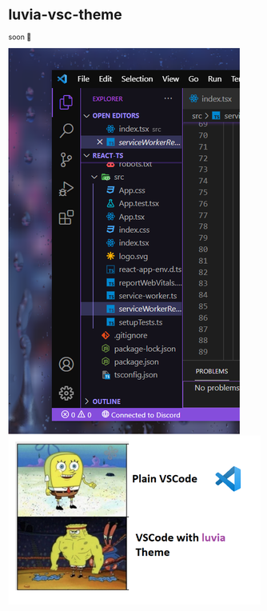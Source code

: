 # luvia-vsc-theme
soon 💜

![prev](https://raw.githubusercontent.com/maciekkoks/luvia-vsc-theme/main/screenshot.png)![meme](https://raw.githubusercontent.com/maciekkoks/luvia-vsc-theme/main/gigafunny.png)
